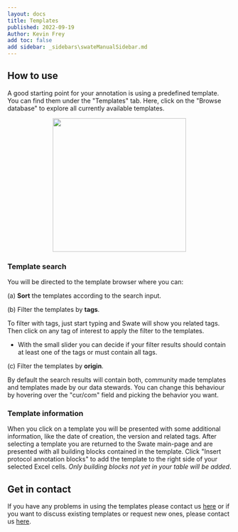 ```yaml
---
layout: docs
title: Templates
published: 2022-09-19
Author: Kevin Frey
add toc: false
add sidebar: _sidebars\swateManualSidebar.md
---
```


## How to use

A good starting point for your annotation is using a predefined template. You can find them under the "Templates" tab. Here, click on the "Browse database" to explore all currently available templates.

<p style="justify-content: center; display: flex">
<img src="https://user-images.githubusercontent.com/39732517/128495178-cc14690a-fc8a-4a3c-b591-365176ea2b00.png" data-canonical-src="https://user-images.githubusercontent.com/39732517/128495178-cc14690a-fc8a-4a3c-b591-365176ea2b00.png" style="height: 300px"  />
</p>

### Template search

You will be directed to the template browser where you can:

(a) **Sort** the templates according to the search input.

(b) Filter the templates by **tags**.

To filter with tags, just start typing and Swate will show you related tags. Then click on any tag of interest to apply the filter to the templates.
- With the small slider you can decide if your filter results should contain at least one of the tags or must contain all tags.

(c) Filter the templates by **origin**.

By default the search results will contain both, community made templates and templates made by our data stewards. You can change this behaviour by hovering over the "cur/com" field and picking the behavior you want. 

### Template information

When you click on a template you will be presented with some additional information, like the date of creation, the version and related tags. After selecting a template you are returned to the Swate main-page and are presented with all building blocks contained in the template. Click "Insert protocol annotation blocks" to add the template to the right side of your selected Excel cells. *Only building blocks not yet in your table will be added*.

## Get in contact

If you have any problems in using the templates please contact us [here](https://github.com/nfdi4plants/Swate/issues/new/choose) or if you want to discuss existing templates or request new ones, please contact us [here](https://github.com/nfdi4plants/SWATE_templates/issues/new/choose).

